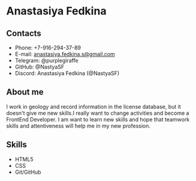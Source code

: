 # **Anastasiya Fedkina**

## **Contacts**
+ Phone: +7-916-294-37-89
+ E-mail: anastasiya.fedkina.s@gmail.com
+ Telegram: @purplegiraffe
+ GitHub: @NastyaSF
+ Discord: Anastasiya Fedkina (@NastyaSF)

## **About me**
I work in geology and record information in the license database, but it doesn't give me new skills.I really want to change activities and become a FrontEnd Developer. I am want to learn new skills and hope that teamwork skills and attentiveness will help me in my new profession.

## **Skills**
+ HTML5
+ CSS
+ Git/GitHub